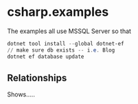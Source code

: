 # csharp.examples

The examples all use MSSQL Server so that 
```powershell
dotnet tool install --global dotnet-ef
// make sure db exists -- i.e. Blog
dotnet ef database update
```

## Relationships

Shows.....
